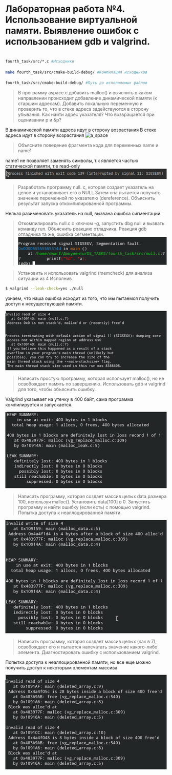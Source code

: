 # Лабораторная работа №4. Использование виртуальной памяти. Выявление ошибок с использованием gdb и valgrind.

```sh

fourth_task/src/*.c #Исходники

make fourth_task/src/cmake-build-debug/ #Компиляция исходников

fourth_task/src/cmake-build-debug/ #Путь до исполняемых файлов

```

> В программу aspace.c добавить malloc() и выяснить в каком направлении происходит добавление динамической памяти (к старшим адресам). Добавить локальную переменную и проверить то, что в стеке адреса задействуются в сторону убывания. Как найти адрес указателя? Что возвращается при оценивании p и &p? 

В динамической памяти адреса идут в сторону возрастания
В стеке адреса идут в сторону возрастания
![a_space](a_space  "Программа 1")

> Объясните поведение фрагмента кода для переменных name и name1

name1 не позволяет заменять символы, т.к является частью статической памяти, т.е read-only
![2](2.png  "Программа 2")

> Разработать программу null. c, которая создает указатель на целое и устанавливает его в NULL Затем она пытается получить значение переменной по указателю (dereference). Объяснить результат запуска откомпилированной программы.

Нельзя разименовать указатель на null, вызвана ошибка сигментации

> Откомпилировать null.c с ключом -g, запустить dbg null и вызвать команду run. Объяснить реакцию отладчика. 
 Реакция gdb отладчика та же, ошибка сегментации.
![Null](Null.png  "Null.c")

> Установить и использовать valgrind (memcheck) для анализа ситуации из 4
 Исполнив
 ```sh
 $ valgrind --leak-check=yes ./null
 ```
узнаем, что наша ошибка исходит из того, что мы пытаемся получить доступ к несуществующей памяти.

![Valgrind_null](valgrind_null.png  "Valgrind.c")

> Написать простую программу, которая использует malloc(), но не освобождает память по завершению. Использовать gdb и valgrind для того, чтобы объяснить ошибку.

Valgrind указывает на утечку в 400 байт, сама программа компилируется и запускается.

![Leak](leak.png  "leak.c")

> Написать программу, которая создает массив целых data размера 100, используя malloc(). Установить data[100] в 0. Запустить программу и найти ошибку (если есть) с помощью valgrind.
Попытка доступа к неаллоцированной памяти.

![Data](data_leak.png  "data.c")

> Написать программу, которая создает массив целых (как в 7), освобождает его и пытается напечатать значение какого-либо элемента. Диагностировать ошибку с использованием valgrind.

Попытка доступа к неаллоцированной памяти, но все еще можно получить доступ к некоторым элементам массива.

![Array](array.png  "array.c")
